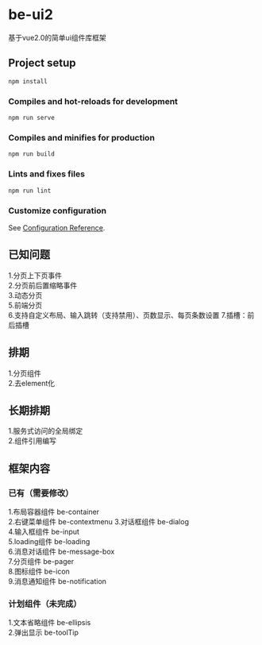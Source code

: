 # be-ui2
基于vue2.0的简单ui组件库框架
## Project setup
```
npm install
```

### Compiles and hot-reloads for development
```
npm run serve
```

### Compiles and minifies for production
```
npm run build
```

### Lints and fixes files
```
npm run lint
```

### Customize configuration
See [Configuration Reference](https://cli.vuejs.org/config/).

## 已知问题
1.分页上下页事件  
2.分页前后置缩略事件  
3.动态分页  
5.前端分页  
6.支持自定义布局、输入跳转（支持禁用）、页数显示、每页条数设置
7.插槽：前后插槽
## 排期
1.分页组件  
2.去element化  
## 长期排期
1.服务式访问的全局绑定  
2.组件引用编写
## 框架内容
### 已有（需要修改）
1.布局容器组件 be-container  
2.右键菜单组件 be-contextmenu
3.对话框组件   be-dialog  
4.输入框组件   be-input  
5.loading组件 be-loading  
6.消息对话组件 be-message-box  
7.分页组件 be-pager  
8.图标组件 be-icon  
9.消息通知组件 be-notification  
### 计划组件（未完成）

1.文本省略组件 be-ellipsis  
2.弹出显示 be-toolTip









